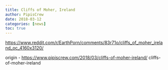 ```yaml
---
title: Cliffs of Moher, Ireland
author: PipisCrew
date: 2018-03-12
categories: [news]
toc: true
---
```


https://www.reddit.com/r/EarthPorn/comments/83r71o/cliffs_of_moher_ireland_oc_4160x3120/

origin - https://www.pipiscrew.com/2018/03/cliffs-of-moher-ireland/ cliffs-of-moher-ireland